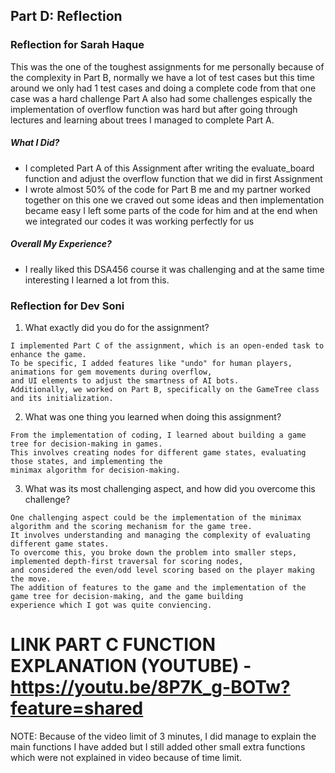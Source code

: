 ## Part D: Reflection

### Reflection for Sarah Haque

This was the one of the toughest assignments for me personally because of the complexity in Part B, normally we have a lot of test cases but this time around we only had 1 test cases and doing a complete code from that one case was a hard challenge Part A also had some challenges espically the implementation of overflow function was hard but after going through lectures and learning about trees I managed to complete Part A.

##### What I Did?
- I completed Part A of this Assignment after writing the evaluate_board function and adjust the overflow function that we did in first Assignment
- I wrote almost 50% of the code for Part B me and my partner worked together on this one we craved out some ideas and then implementation became easy I left some parts of the code for him and at the end when we integrated our codes it was working perfectly for us

##### Overall My Experience?
- I really liked this DSA456 course it was challenging and at the same time interesting I learned a lot from this.

### Reflection for Dev Soni

1. What exactly did you do for the assignment?
```
I implemented Part C of the assignment, which is an open-ended task to enhance the game. 
To be specific, I added features like "undo" for human players, animations for gem movements during overflow, 
and UI elements to adjust the smartness of AI bots. 
Additionally, we worked on Part B, specifically on the GameTree class and its initialization.
```

2. What was one thing you learned when doing this assignment?
```
From the implementation of coding, I learned about building a game tree for decision-making in games. 
This involves creating nodes for different game states, evaluating those states, and implementing the 
minimax algorithm for decision-making.
```

3. What was its most challenging aspect, and how did you overcome this challenge?
```
One challenging aspect could be the implementation of the minimax algorithm and the scoring mechanism for the game tree. 
It involves understanding and managing the complexity of evaluating different game states. 
To overcome this, you broke down the problem into smaller steps, implemented depth-first traversal for scoring nodes, 
and considered the even/odd level scoring based on the player making the move.
The addition of features to the game and the implementation of the game tree for decision-making, and the game building 
experience which I got was quite conviencing.
```

# LINK PART C FUNCTION EXPLANATION (YOUTUBE) - https://youtu.be/8P7K_g-BOTw?feature=shared
NOTE: Because of the video limit of 3 minutes, I did manage to explain the main functions I have added but
I still added other small extra functions which were not explained in video because of time limit.
